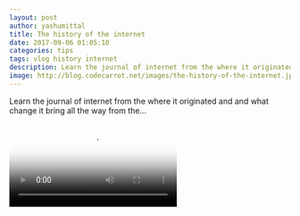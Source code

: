 ```yaml
---
layout: post
author: yashumittal
title: The history of the internet
date: 2017-09-06 01:05:10
categories: tips
tags: vlog history internet
description: Learn the journal of internet from the where it originated and what change it bring all the way from the...
image: http://blog.codecarrot.net/images/the-history-of-the-internet.jpg
---
```


Learn the journal of internet from the where it originated and and what change it bring all the way from the...

<video poster="http://blog.codecarrot.net/images/the-history-of-the-internet.jpg" controls>
  <source src="https://r5---sn-cvh7knes.googlevideo.com/videoplayback?id=cc11c1136ba56073&itag=18&source=blogger&mm=31&mn=sn-cvh7knes&ms=au&mv=m&pl=24&ei=DqbHWaeIMtX3iAOGzZbQBA&mime=video/mp4&lmt=1506255619386428&mt=1506256309&ip=103.253.148.227&ipbits=0&expire=1506285198&sparams=ip,ipbits,expire,id,itag,source,mm,mn,ms,mv,pl,ei,mime,lmt&signature=B2F4071B31764064BDCF46222ED86F26C8B3A04A.8A16CAE7B7CE701A28B1DC286E658526B7E58185&key=ck2&cpn=N0wNoSmYem6HJwmA&c=WEB&cver=1.20170921" type="video/mp4">
</video>
